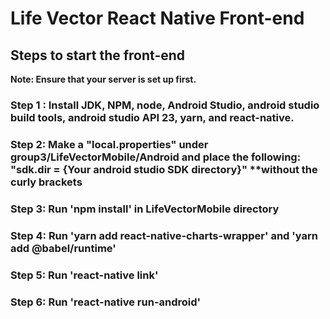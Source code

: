# Life Vector React Native Front-end

## Steps to start the front-end

**Note: Ensure that your server is set up first.**

### Step 1 : Install JDK, NPM, node, Android Studio, android studio build tools, android studio API 23, yarn, and react-native.

### Step 2: Make a "local.properties" under group3/LifeVectorMobile/Android and place the following: "sdk.dir = {Your android studio SDK directory}" **without the curly brackets

### Step 3: Run 'npm install' in LifeVectorMobile directory

### Step 4: Run 'yarn add react-native-charts-wrapper' and 'yarn add @babel/runtime'

### Step 5: Run 'react-native link'

### Step 6: Run 'react-native run-android'








